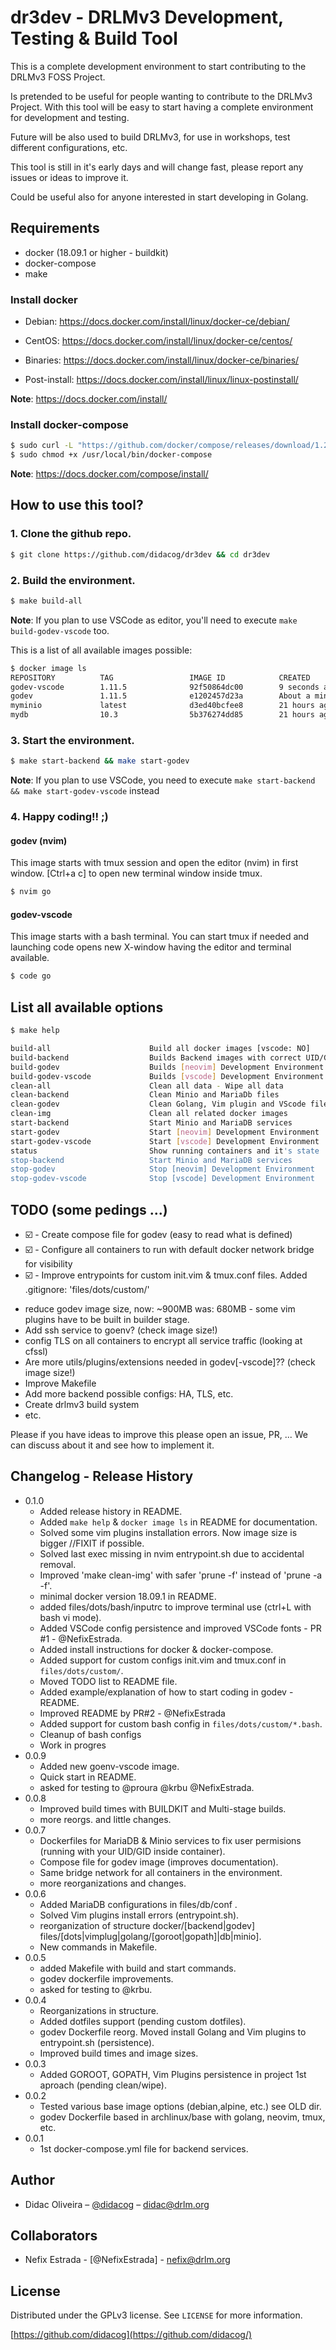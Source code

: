 # dr3dev - DRLMv3 Development, Testing &amp; Build Tool 

This is a complete development environment to start contributing to the DRLMv3 FOSS Project.

Is pretended to be useful for people wanting to contribute to the DRLMv3 Project. With this tool
will be easy to start having a complete environment for development and testing.

Future will be also used to build DRLMv3, for use in workshops, test different configurations, etc.

This tool is still in it's early days and will change fast, please report any issues or ideas to 
improve it.

Could be useful also for anyone interested in start developing in Golang.

## Requirements

- docker (18.09.1 or higher - buildkit)
- docker-compose
- make

### Install docker

- Debian: https://docs.docker.com/install/linux/docker-ce/debian/
- CentOS: https://docs.docker.com/install/linux/docker-ce/centos/
- Binaries: https://docs.docker.com/install/linux/docker-ce/binaries/

- Post-install: https://docs.docker.com/install/linux/linux-postinstall/

**Note**: https://docs.docker.com/install/

### Install docker-compose

```sh
$ sudo curl -L "https://github.com/docker/compose/releases/download/1.23.2/docker-compose-$(uname -s)-$(uname -m)" -o /usr/local/bin/docker-compose
$ sudo chmod +x /usr/local/bin/docker-compose
```

**Note**: https://docs.docker.com/compose/install/

## How to use this tool?

### 1. Clone the github repo.

```sh
$ git clone https://github.com/didacog/dr3dev && cd dr3dev
```

### 2. Build the environment.

```sh
$ make build-all
```

**Note**: If you plan to use VSCode as editor, you'll need to execute `make build-godev-vscode` too.

This is a list of all available images possible:

```sh
$ docker image ls
REPOSITORY          TAG                 IMAGE ID            CREATED              SIZE
godev-vscode        1.11.5              92f50864dc00        9 seconds ago        1.31GB
godev               1.11.5              e1202457d23a        About a minute ago   680MB
myminio             latest              d3ed40bcfee8        21 hours ago         41.3MB
mydb                10.3                5b376274dd85        21 hours ago         368MB
```

### 3. Start the environment.

```sh
$ make start-backend && make start-godev
```

**Note**: If you plan to use VSCode, you need to execute `make start-backend && make start-godev-vscode` instead

### 4. Happy coding!! ;)

#### godev (nvim)

This image starts with tmux session and open the editor (nvim) in first window. [Ctrl+a c] to open new terminal window inside tmux.

```sh
$ nvim go
```
#### godev-vscode

This image starts with a bash terminal. You can start tmux if needed and launching code opens new X-window having the editor and terminal available.

```sh
$ code go
```

## List all available options

```sh
$ make help

build-all                      Build all docker images [vscode: NO]
build-backend                  Builds Backend images with correct UID/GIDs for Development Environment 
build-godev                    Builds [neovim] Development Environment 
build-godev-vscode             Builds [vscode] Development Environment 
clean-all                      Clean all data - Wipe all data
clean-backend                  Clean Minio and MariaDb files
clean-godev                    Clean Golang, Vim plugin and VScode files
clean-img                      Clean all related docker images
start-backend                  Start Minio and MariaDB services
start-godev                    Start [neovim] Development Environment 
start-godev-vscode             Start [vscode] Development Environment 
status                         Show running containers and it's state
stop-backend                   Start Minio and MariaDB services
stop-godev                     Stop [neovim] Development Environment 
stop-godev-vscode              Stop [vscode] Development Environment 
```

## TODO (some pedings ...)

* :ballot_box_with_check: - Create compose file for godev (easy to read what is defined)
* :ballot_box_with_check: - Configure all containers to run with default docker network bridge for visibility
* :ballot_box_with_check: - Improve entrypoints for custom init.vim & tmux.conf files. Added .gitignore: 'files/dots/custom/'

- reduce godev image size, now: ~900MB was: 680MB - some vim plugins have to be built in builder stage.
- Add ssh service to goenv? (check image size!)
- config TLS on all containers to encrypt all service traffic (looking at cfssl)
- Are more utils/plugins/extensions needed in godev[-vscode]?? (check image size!)
- Improve Makefile
- Add more backend possible configs: HA, TLS, etc.
- Create drlmv3 build system
- etc.

Please if you have ideas to improve this please open an issue, PR, ... We can discuss about it and see how to implement it.

## Changelog - Release History 

* 0.1.0
	* Added release history in README.
	* Added `make help` & `docker image ls` in README for documentation.
	* Solved some vim plugins installation errors. Now image size is bigger //FIXIT if possible.
	* Solved last exec missing in nvim entrypoint.sh due to accidental removal.
	* Improved 'make clean-img' with safer 'prune -f' instead of 'prune -a -f'.
	* minimal docker version 18.09.1 in README.
	* added files/dots/bash/inputrc to improve terminal use (ctrl+L with bash vi mode).
	* Added VSCode config persistence and improved VSCode fonts - PR #1 - @NefixEstrada.
	* Added install instructions for docker & docker-compose.
	* Added support for custom configs init.vim and tmux.conf in `files/dots/custom/`.
	* Moved TODO list to README file.
	* Added example/explanation of how to start coding in godev - README.
	* Improved README by PR#2 - @NefixEstrada
	* Added support for custom bash config in `files/dots/custom/*.bash`.
	* Cleanup of bash configs
	* Work in progres 
* 0.0.9
	* Added new goenv-vscode image.
	* Quick start in README.
	* asked for testing to @proura @krbu @NefixEstrada.
* 0.0.8
	* Improved build times with BUILDKIT and Multi-stage builds.
	* more reorgs. and little changes.
* 0.0.7
	* Dockerfiles for MariaDB & Minio services to fix user permisions (running with your UID/GID inside container).
	* Compose file for godev image (improves documentation).
	* Same bridge network for all containers in the environment.
	* more reorganizations and changes.
* 0.0.6
	* Added MariaDB configurations in files/db/conf .
	* Solved Vim plugins install errors (entrypoint.sh).
	* reorganization of structure docker/[backend|godev] files/[dots|vimplug|golang/[goroot|gopath]|db|minio].
	* New commands in Makefile.
* 0.0.5
	* added Makefile with build and start commands.
	* godev dockerfile improvements.
	* asked for testing to @krbu.
* 0.0.4
	* Reorganizations in structure.
	* Added dotfiles support (pending custom dotfiles).
	* godev Dockerfile reorg. Moved install Golang and Vim plugins to entrypoint.sh (persistence).
	* Improved build times and image sizes.
* 0.0.3
	* Added GOROOT, GOPATH, Vim Plugins persistence in project 1st aproach (pending clean/wipe).
* 0.0.2
	* Tested various base image options (debian,alpine, etc.) see OLD dir.
	* godev Dockerfile based in archlinux/base with golang, neovim, tmux, etc.
* 0.0.1
    * 1st docker-compose.yml file for backend services.

## Author

* Didac Oliveira – [@didacog](https://twitter.com/didacog) – didac@drlm.org

## Collaborators

* Nefix Estrada - [@NefixEstrada] - nefix@drlm.org

## License

Distributed under the GPLv3 license. See ``LICENSE`` for more information.

[https://github.com/didacog](https://github.com/didacog/)
